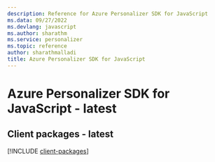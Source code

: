 ```yaml
---
description: Reference for Azure Personalizer SDK for JavaScript
ms.data: 09/27/2022
ms.devlang: javascript
ms.author: sharathm
ms.service: personalizer
ms.topic: reference
author: sharathmalladi
title: Azure Personalizer SDK for JavaScript
---
```

# Azure Personalizer SDK for JavaScript - latest

## Client packages - latest
[!INCLUDE [client-packages](personalizer-client-index.md)]